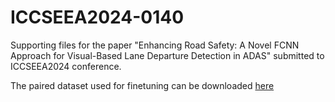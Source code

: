 # ICCSEEA2024-0140
Supporting files for the paper "Enhancing Road Safety: A Novel FCNN Approach for Visual-Based Lane Departure Detection in ADAS" submitted to ICCSEEA2024 conference.

The paired dataset used for finetuning can be downloaded [here](https://drive.google.com/drive/folders/1hGPEPgPw9Z_tTWzt5cGCiXWu7jly3Yh4?usp=sharing)
